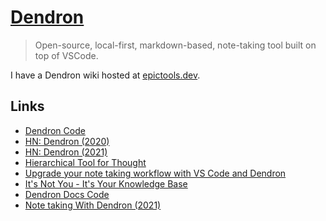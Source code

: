 # [Dendron](https://dendron.so/)

> Open-source, local-first, markdown-based, note-taking tool built on top of VSCode.

I have a Dendron wiki hosted at [epictools.dev](https://epictools.dev).

## Links

- [Dendron Code](https://github.com/dendronhq/dendron)
- [HN: Dendron (2020)](https://news.ycombinator.com/item?id=24898373)
- [HN: Dendron (2021)](https://news.ycombinator.com/item?id=26491764)
- [Hierarchical Tool for Thought](https://www.kevinslin.com/notes/127a3230-4484-433a-b97f-178679564207.html)
- [Upgrade your note taking workflow with VS Code and Dendron](https://egghead.io/playlists/build-a-personal-knowledge-management-system-with-dendron-b24b)
- [It's Not You - It's Your Knowledge Base](https://www.kevinslin.com/notes/e1455752-b052-4212-ac6e-cc054659f2bb.html)
- [Dendron Docs Code](https://github.com/dendronhq/dendron-site)
- [Note taking With Dendron (2021)](https://twit.tv/shows/floss-weekly/episodes/619)
